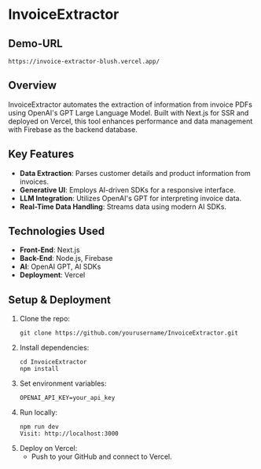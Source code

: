 # InvoiceExtractor

## Demo-URL
```
https://invoice-extractor-blush.vercel.app/
```

## Overview
InvoiceExtractor automates the extraction of information from invoice PDFs using OpenAI's GPT Large Language Model. Built with Next.js for SSR and deployed on Vercel, this tool enhances performance and data management with Firebase as the backend database.

## Key Features
- **Data Extraction**: Parses customer details and product information from invoices.
- **Generative UI**: Employs AI-driven SDKs for a responsive interface.
- **LLM Integration**: Utilizes OpenAI's GPT for interpreting invoice data.
- **Real-Time Data Handling**: Streams data using modern AI SDKs.

## Technologies Used
- **Front-End**: Next.js
- **Back-End**: Node.js, Firebase
- **AI**: OpenAI GPT, AI SDKs
- **Deployment**: Vercel

## Setup & Deployment
1. Clone the repo:
   ```
   git clone https://github.com/yourusername/InvoiceExtractor.git
   ```
2. Install dependencies:
   ```
   cd InvoiceExtractor
   npm install
   ```
3. Set environment variables:
   ```
   OPENAI_API_KEY=your_api_key
   ```
4. Run locally:
   ```
   npm run dev
   Visit: http://localhost:3000
   ```
5. Deploy on Vercel:
   - Push to your GitHub and connect to Vercel.

